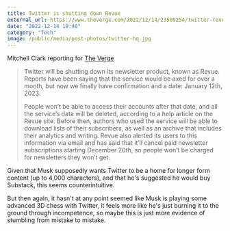 ```yaml
---
title: Twitter is shutting down Revue
external_url: https://www.theverge.com/2022/12/14/23509254/twitter-revue-shutdown-newsletter-data-deletion
date: "2022-12-14 19:40"
category: "Tech"
image: /public/media/post-photos/twitter-hq.jpg
---
```


Mitchell Clark reporting for [The Verge](https://theverge.com)

> Twitter will be shutting down its newsletter product, known as Revue. Reports have been saying that the service would be axed for over a month, but now we finally have confirmation and a date: January 12th, 2023.
>
>People won’t be able to access their accounts after that date, and all the service’s data will be deleted, according to a help article on the Revue site. Before then, authors who used the service will be able to download lists of their subscribers, as well as an archive that includes their analytics and writing. Revue also alerted its users to this information via email and has said that it’ll cancel paid newsletter subscriptions starting December 20th, so people won’t be charged for newsletters they won’t get.

Given that Musk supposedly wants Twitter to be a home for longer form content (up to 4,000 characters), and that he's suggested he would buy Substack, this seems counterintuitive.

But then again, it hasn't at any point seemed like Musk is playing some advanced 3D chess with Twitter, it feels more like he's just burning it to the ground through incompetence, so maybe this is just more evidence of stumbling from mistake to mistake.